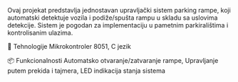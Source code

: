 Ovaj projekat predstavlja jednostavan upravljački sistem parking rampe, koji automatski detektuje vozila i podiže/spušta rampu u skladu sa uslovima detekcije. Sistem je pogodan za implementaciju u pametnim parkiralištima i kontrolisanim ulazima.

🔧 Tehnologije
Mikrokontroler 8051,
C jezik

📦 Funkcionalnosti
Automatsko otvaranje/zatvaranje rampe,
Upravljanje putem prekida i tajmera,
LED indikacija stanja sistema
